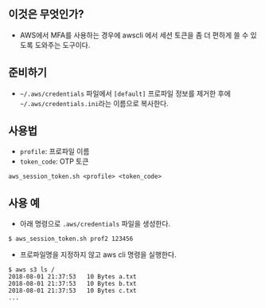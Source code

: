 ## 이것은 무엇인가?
* AWS에서 MFA를 사용하는 경우에 awscli 에서 세션 토큰을 좀 더 편하게 쓸 수 있도록 도와주는 도구이다.

## 준비하기
* `~/.aws/credentials` 파일에서 `[default]` 프로파일 정보를 제거한 후에 `~/.aws/credentials.ini`라는 이름으로 복사한다.

## 사용법
* `profile`: 프로파일 이름
* `token_code`: OTP 토큰
```
aws_session_token.sh <profile> <token_code>
```

## 사용 예
* 아래 명령으로 `.aws/credentials` 파일을 생성한다.
```
$ aws_session_token.sh prof2 123456
```
* 프로파일명을 지정하지 않고 aws cli 명령을 실행한다.
```
$ aws s3 ls /
2018-08-01 21:37:53   10 Bytes a.txt
2018-08-01 21:37:53   10 Bytes b.txt
2018-08-01 21:37:53   10 Bytes c.txt
...
```
